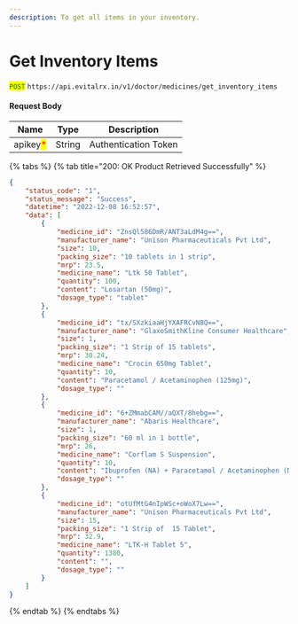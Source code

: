 ```yaml
---
description: To get all items in your inventory.
---
```


# Get Inventory Items



<mark style="color:green;">`POST`</mark> `https://api.evitalrx.in/v1/doctor/medicines/get_inventory_items`

#### Request Body

| Name                                     | Type   | Description          |
| ---------------------------------------- | ------ | -------------------- |
| apikey<mark style="color:red;">\*</mark> | String | Authentication Token |

{% tabs %}
{% tab title="200: OK Product Retrieved Successfully" %}
```json
{
    "status_code": "1",
    "status_message": "Success",
    "datetime": "2022-12-08 16:52:57",
    "data": [
        {
            "medicine_id": "ZnsQl586DmR/ANT3aLdM4g==",
            "manufacturer_name": "Unison Pharmaceuticals Pvt Ltd",
            "size": 10,
            "packing_size": "10 tablets in 1 strip",
            "mrp": 23.5,
            "medicine_name": "Ltk 50 Tablet",
            "quantity": 100,
            "content": "Losartan (50mg)",
            "dosage_type": "tablet"
        },
        {
            "medicine_id": "tx/SXzkiaaHjYXAFRCvN8Q==",
            "manufacturer_name": "GlaxoSmithKline Consumer Healthcare",
            "size": 1,
            "packing_size": "1 Strip of 15 tablets",
            "mrp": 30.24,
            "medicine_name": "Crocin 650mg Tablet",
            "quantity": 10,
            "content": "Paracetamol / Acetaminophen (125mg)",
            "dosage_type": ""
        },
        {
            "medicine_id": "6+ZMmabCAM//aQXT/8hebg==",
            "manufacturer_name": "Abaris Healthcare",
            "size": 1,
            "packing_size": "60 ml in 1 bottle",
            "mrp": 26,
            "medicine_name": "Corflam S Suspension",
            "quantity": 10,
            "content": "Ibuprofen (NA) + Paracetamol / Acetaminophen (NA)",
            "dosage_type": ""
        },
        {
            "medicine_id": "otUfMtG4nIpWSc+oWoX7Lw==",
            "manufacturer_name": "Unison Pharmaceuticals Pvt Ltd",
            "size": 15,
            "packing_size": "1 Strip of  15 Tablet",
            "mrp": 32.9,
            "medicine_name": "LTK-H Tablet 5",
            "quantity": 1380,
            "content": "",
            "dosage_type": ""
        }
    ]
}
```
{% endtab %}
{% endtabs %}
